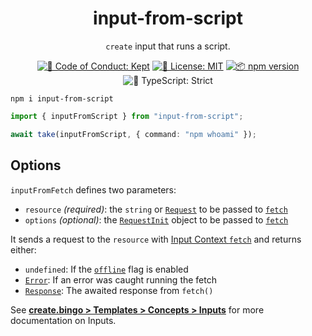 <h1 align="center">input-from-script</h1>

<p align="center"><code>create</code> input that runs a script.</p>

<p align="center">
	<a href="https://github.com/JoshuaKGoldberg/create/blob/main/.github/CODE_OF_CONDUCT.md" target="_blank"><img alt="🤝 Code of Conduct: Kept" src="https://img.shields.io/badge/%F0%9F%A4%9D_code_of_conduct-kept-21bb42" /></a>
	<a href="https://github.com/JoshuaKGoldberg/create/blob/main/LICENSE.md" target="_blank"><img alt="📝 License: MIT" src="https://img.shields.io/badge/%F0%9F%93%9D_license-MIT-21bb42.svg"></a>
	<a href="http://npmjs.com/package/input-from-script"><img alt="📦 npm version" src="https://img.shields.io/npm/v/input-from-script?color=21bb42&label=%F0%9F%93%A6%20npm" /></a>
	<img alt="💪 TypeScript: Strict" src="https://img.shields.io/badge/%F0%9F%92%AA_typescript-strict-21bb42.svg" />
</p>

```shell
npm i input-from-script
```

```ts
import { inputFromScript } from "input-from-script";

await take(inputFromScript, { command: "npm whoami" });
```

## Options

`inputFromFetch` defines two parameters:

- `resource` _(required)_: the `string` or [`Request`](https://developer.mozilla.org/en-US/docs/Web/API/Request) to be passed to [`fetch`](https://developer.mozilla.org/en-US/docs/Web/API/Fetch_API)
- `options` _(optional)_: the [`RequestInit`](https://developer.mozilla.org/en-US/docs/Web/API/RequestInit) object to be passed to [`fetch`](https://developer.mozilla.org/en-US/docs/Web/API/Fetch_API)

It sends a request to the `resource` with [Input Context `fetch`](https://create.bingo/build/details/contexts#input-fetchers) and returns either:

- `undefined`: If the [`offline`](https://create.bingo/cli#--offline) flag is enabled
- [`Error`](https://developer.mozilla.org/en-US/docs/Web/JavaScript/Reference/Global_Objects/Error): If an error was caught running the fetch
- [`Response`](https://developer.mozilla.org/en-US/docs/Web/API/Response): The awaited response from `fetch()`

See **[create.bingo > Templates > Concepts > Inputs](https://create.bingo/build/concepts/inputs)** for more documentation on Inputs.
